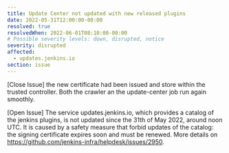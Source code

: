 ```yaml
---
title: Update Center not updated with new released plugins
date: 2022-05-31T12:00:00-00:00
resolved: true
resolvedWhen: 2022-06-01T08:10:00-00:00
# Possible severity levels: down, disrupted, notice
severity: disrupted
affected:
  - updates.jenkins.io
section: issue
---
```


[Close Issue]
the new certificate had been issued and store within the trusted controller. Both the crawler an the update-center job run again smoothly.

[Open Issue]
The service updates.jenkins.io, which provides a catalog of the jenkins plugins, is not updated since the 31th of May 2022, around noon UTC.
It is caused by a safety measure that forbid updates of the catalog: the signing certificate expires soon and must be renewed.
More details on <https://github.com/jenkins-infra/helpdesk/issues/2950>.
